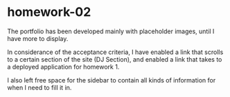 # homework-02
The portfolio has been developed mainly with placeholder images, until I have more to display.

In considerance of the acceptance criteria, I have enabled a link that scrolls to a certain section of the site (DJ Section), and enabled a link that takes to a deployed application for homework 1. 

I also left  free space for the sidebar to contain all kinds of information for when I need to fill it in. 